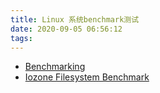 ```yaml
---
title: Linux 系统benchmark测试
date: 2020-09-05 06:56:12
tags:
---
```


- [Benchmarking](https://wiki.archlinux.org/index.php/Benchmarking)
- [Iozone Filesystem Benchmark](http://www.iozone.org/docs/IOzone_msword_98.pdf)
<!--more-->
